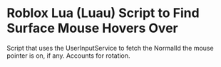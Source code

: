 # Roblox Lua (Luau) Script to Find Surface Mouse Hovers Over
Script that uses the UserInputService to fetch the NormalId the mouse pointer is on, if any. Accounts for rotation.
